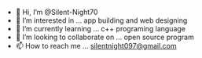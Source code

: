 - 👋 Hi, I’m @Silent-Night70
- 👀 I’m interested in ... app building and web designing
- 🌱 I’m currently learning ... c++ programing language
- 💞️ I’m looking to collaborate on ... open source program
- 📫 How to reach me ... silentnight097@gmail.com

<!---
Silent-Night70/Silent-Night70 is a ✨ special ✨ repository because its `README.md` (this file) appears on your GitHub profile.
You can click the Preview link to take a look at your changes.
--->
